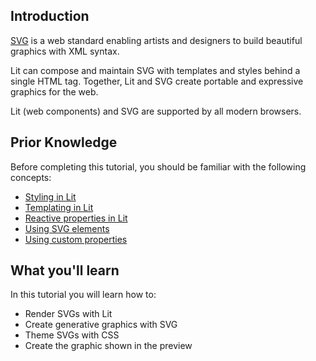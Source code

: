 ## Introduction

[SVG](https://www.w3.org/Graphics/SVG/) is a web standard enabling
artists and designers to build beautiful graphics with XML syntax.

Lit can compose and maintain SVG with templates and styles behind a single
HTML tag. Together, Lit and SVG create portable and expressive graphics
for the web.

Lit (web components) and SVG are supported by all modern browsers.

## Prior Knowledge

Before completing this tutorial, you should be familiar with the following
concepts:

- [Styling in Lit](https://Lit.dev/docs/components/styles/)
- [Templating in Lit](https://Lit.dev/docs/templates/overview/)
- [Reactive properties in Lit](https://lit.dev/docs/components/properties/)
- [Using SVG elements](https://developer.mozilla.org/en-US/docs/Web/SVG/Element)
- [Using custom properties](https://developer.mozilla.org/en-US/docs/Web/CSS/--*)

## What you'll learn

In this tutorial you will learn how to:

- Render SVGs with Lit
- Create generative graphics with SVG
- Theme SVGs with CSS
- Create the graphic shown in the preview